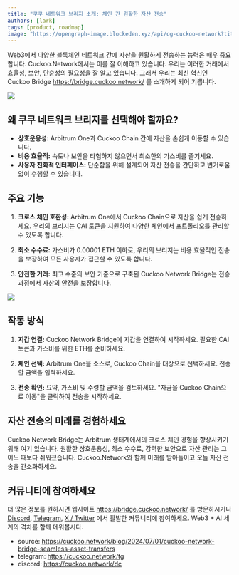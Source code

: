 ```yaml
---
title: "쿠쿠 네트워크 브리지 소개: 체인 간 원활한 자산 전송"
authors: [lark]
tags: [product, roadmap]
image: "https://opengraph-image.blockeden.xyz/api/og-cuckoo-network?title=쿠쿠 네트워크 브리지 소개: 체인 간 원활한 자산 전송"
---
```


Web3에서 다양한 블록체인 네트워크 간에 자산을 원활하게 전송하는 능력은 매우 중요합니다. Cuckoo.Network에서는 이를 잘 이해하고 있습니다. 우리는 이러한 거래에서 효율성, 보안, 단순성의 필요성을 잘 알고 있습니다. 그래서 우리는 최신 혁신인 Cuckoo Bridge https://bridge.cuckoo.network/ 를 소개하게 되어 기쁩니다.

![](https://cuckoo-network.b-cdn.net/cuckoo-network-bridge-seamless-asset-transfers.webp)

## 왜 쿠쿠 네트워크 브리지를 선택해야 할까요?

- **상호운용성:** Arbitrum One과 Cuckoo Chain 간에 자산을 손쉽게 이동할 수 있습니다.
- **비용 효율적:** 속도나 보안을 타협하지 않으면서 최소한의 가스비를 즐기세요.
- **사용자 친화적 인터페이스:** 단순함을 위해 설계되어 자산 전송을 간단하고 번거로움 없이 수행할 수 있습니다.

## 주요 기능

1. **크로스 체인 호환성:** Arbitrum One에서 Cuckoo Chain으로 자산을 쉽게 전송하세요. 우리의 브리지는 CAI 토큰을 지원하여 다양한 체인에서 포트폴리오를 관리할 수 있도록 합니다.

2. **최소 수수료:** 가스비가 0.00001 ETH 이하로, 우리의 브리지는 비용 효율적인 전송을 보장하여 모든 사용자가 접근할 수 있도록 합니다.

3. **안전한 거래:** 최고 수준의 보안 기준으로 구축된 Cuckoo Network Bridge는 전송 과정에서 자산의 안전을 보장합니다.

[![](https://cuckoo-network.b-cdn.net/cuckoo-bridge-screenshot.webp)](https://bridge.cuckoo.network/)

## 작동 방식

1. **지갑 연결:** Cuckoo Network Bridge에 지갑을 연결하여 시작하세요. 필요한 CAI 토큰과 가스비를 위한 ETH를 준비하세요.

2. **체인 선택:** Arbitrum One을 소스로, Cuckoo Chain을 대상으로 선택하세요. 전송할 금액을 입력하세요.

3. **전송 확인:** 요약, 가스비 및 수령할 금액을 검토하세요. "자금을 Cuckoo Chain으로 이동"을 클릭하여 전송을 시작하세요.

## 자산 전송의 미래를 경험하세요

Cuckoo Network Bridge는 Arbitrum 생태계에서의 크로스 체인 경험을 향상시키기 위해 여기 있습니다. 원활한 상호운용성, 최소 수수료, 강력한 보안으로 자산 관리는 그 어느 때보다 쉬워졌습니다. Cuckoo.Network와 함께 미래를 받아들이고 오늘 자산 전송을 간소화하세요.

## 커뮤니티에 참여하세요

더 많은 정보를 원하시면 웹사이트 https://bridge.cuckoo.network/ 를 방문하시거나 [Discord](https://cuckoo.network/dc), [Telegram](https://cuckoo.network/tg), [X / Twitter](https://cuckoo.network/x) 에서 활발한 커뮤니티에 참여하세요. Web3 + AI 세계의 격차를 함께 메워봅시다.

- source: https://cuckoo.network/blog/2024/07/01/cuckoo-network-bridge-seamless-asset-transfers
- telegram: https://cuckoo.network/tg
- discord: https://cuckoo.network/dc
